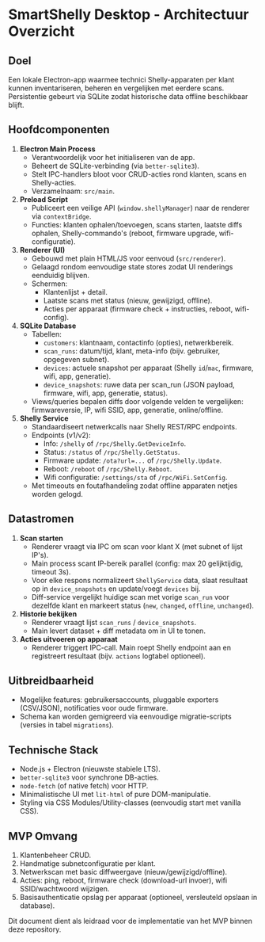 # SmartShelly Desktop - Architectuur Overzicht

## Doel
Een lokale Electron-app waarmee technici Shelly-apparaten per klant kunnen inventariseren, beheren en vergelijken met eerdere scans. Persistentie gebeurt via SQLite zodat historische data offline beschikbaar blijft.

## Hoofdcomponenten
1. **Electron Main Process**
   - Verantwoordelijk voor het initialiseren van de app.
   - Beheert de SQLite-verbinding (via `better-sqlite3`).
   - Stelt IPC-handlers bloot voor CRUD-acties rond klanten, scans en Shelly-acties.
   - Verzamelnaam: `src/main`.
2. **Preload Script**
   - Publiceert een veilige API (`window.shellyManager`) naar de renderer via `contextBridge`.
   - Functies: klanten ophalen/toevoegen, scans starten, laatste diffs ophalen, Shelly-commando's (reboot, firmware upgrade, wifi-configuratie).
3. **Renderer (UI)**
   - Gebouwd met plain HTML/JS voor eenvoud (`src/renderer`).
   - Gelaagd rondom eenvoudige state stores zodat UI renderings eenduidig blijven.
   - Schermen:
     - Klantenlijst + detail.
     - Laatste scans met status (nieuw, gewijzigd, offline).
     - Acties per apparaat (firmware check + instructies, reboot, wifi-config).
4. **SQLite Database**
    - Tabellen:
      - `customers`: klantnaam, contactinfo (opties), netwerkbereik.
      - `scan_runs`: datum/tijd, klant, meta-info (bijv. gebruiker, opgegeven subnet).
      - `devices`: actuele snapshot per apparaat (Shelly `id`/`mac`, firmware, wifi, app, generatie).
      - `device_snapshots`: ruwe data per scan_run (JSON payload, firmware, wifi, app, generatie, status).
    - Views/queries bepalen diffs door volgende velden te vergelijken: firmwareversie, IP, wifi SSID, app, generatie, online/offline.
5. **Shelly Service**
   - Standaardiseert netwerkcalls naar Shelly REST/RPC endpoints.
   - Endpoints (v1/v2):
     - Info: `/shelly` of `/rpc/Shelly.GetDeviceInfo`.
     - Status: `/status` of `/rpc/Shelly.GetStatus`.
     - Firmware update: `/ota?url=...` of `/rpc/Shelly.Update`.
     - Reboot: `/reboot` of `/rpc/Shelly.Reboot`.
     - Wifi configuratie: `/settings/sta` of `/rpc/WiFi.SetConfig`.
   - Met timeouts en foutafhandeling zodat offline apparaten netjes worden gelogd.

## Datastromen
1. **Scan starten**
    - Renderer vraagt via IPC om scan voor klant X (met subnet of lijst IP's).
   - Main process scant IP-bereik parallel (config: max 20 gelijktijdig, timeout 3s).
   - Voor elke respons normalizeert `ShellyService` data, slaat resultaat op in `device_snapshots` en update/voegt `devices` bij.
   - Diff-service vergelijkt huidige scan met vorige `scan_run` voor dezelfde klant en markeert status (`new`, `changed`, `offline`, `unchanged`).
2. **Historie bekijken**
   - Renderer vraagt lijst `scan_runs` / `device_snapshots`.
   - Main levert dataset + diff metadata om in UI te tonen.
3. **Acties uitvoeren op apparaat**
   - Renderer triggert IPC-call. Main roept Shelly endpoint aan en registreert resultaat (bijv. `actions` logtabel optioneel).

## Uitbreidbaarheid
- Mogelijke features: gebruikersaccounts, pluggable exporters (CSV/JSON), notificaties voor oude firmware.
- Schema kan worden gemigreerd via eenvoudige migratie-scripts (versies in tabel `migrations`).

## Technische Stack
- Node.js + Electron (nieuwste stabiele LTS).
- `better-sqlite3` voor synchrone DB-acties.
- `node-fetch` (of native fetch) voor HTTP.
- Minimalistische UI met `lit-html` of pure DOM-manipulatie.
- Styling via CSS Modules/Utility-classes (eenvoudig start met vanilla CSS).

## MVP Omvang
1. Klantenbeheer CRUD.
2. Handmatige subnetconfiguratie per klant.
3. Netwerkscan met basic diffweergave (nieuw/gewijzigd/offline).
4. Acties: ping, reboot, firmware check (download-url invoer), wifi SSID/wachtwoord wijzigen.
5. Basisauthenticatie opslag per apparaat (optioneel, versleuteld opslaan in database).

Dit document dient als leidraad voor de implementatie van het MVP binnen deze repository.
